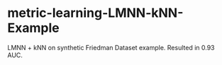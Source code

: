 # metric-learning-LMNN-kNN-Example
LMNN  + kNN on synthetic Friedman Dataset example. Resulted in 0.93 AUC.
